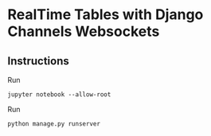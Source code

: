 # RealTime Tables with Django Channels Websockets

## Instructions

Run 

```jupyter notebook --allow-root```

Run 

```python manage.py runserver```